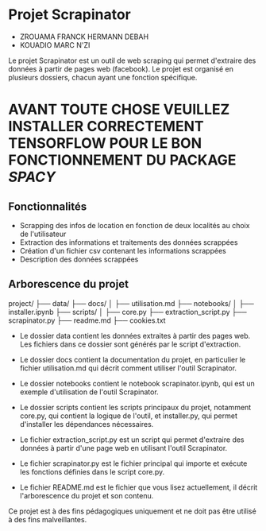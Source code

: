 # Projet Scrapinator

- ZROUAMA FRANCK HERMANN DEBAH
- KOUADIO MARC N'ZI 

Le projet Scrapinator est un outil de web scraping qui permet d'extraire des données à partir de pages web (facebook). Le projet est organisé en plusieurs dossiers, chacun ayant une fonction spécifique.

# AVANT TOUTE CHOSE VEUILLEZ INSTALLER CORRECTEMENT TENSORFLOW POUR LE BON FONCTIONNEMENT DU PACKAGE *SPACY*

## Fonctionnalités

- Scrapping des infos de location en fonction de deux localités au choix de l'utilisateur
- Extraction des informations et traitements des données scrappées
- Création d'un fichier csv contenant les informations scrappées
- Description des données scrappées

## Arborescence du projet

project/
├── data/
├── docs/
│   ├── utilisation.md
├── notebooks/
│   ├── installer.ipynb
├── scripts/
│   ├── core.py
├── extraction_script.py
├── scrapinator.py
├── readme.md
├── cookies.txt

- Le dossier data contient les données extraites à partir des pages web. Les fichiers dans ce dossier sont générés par le script d'extraction.

- Le dossier docs contient la documentation du projet, en particulier le fichier utilisation.md qui décrit comment utiliser l'outil Scrapinator.

- Le dossier notebooks contient le notebook scrapinator.ipynb, qui est un exemple d'utilisation de l'outil Scrapinator.

- Le dossier scripts contient les scripts principaux du projet, notamment core.py, qui contient la logique de l'outil, et installer.py, qui permet d'installer les dépendances nécessaires.

- Le fichier extraction_script.py est un script qui permet d'extraire des données à partir d'une page web en utilisant l'outil Scrapinator.

- Le fichier scrapinator.py est le fichier principal qui importe et exécute les fonctions définies dans le script core.py.

- Le fichier README.md est le fichier que vous lisez actuellement, il décrit l'arborescence du projet et son contenu.

Ce projet est à des fins pédagogiques uniquement et ne doit pas être utilisé à des fins malveillantes.